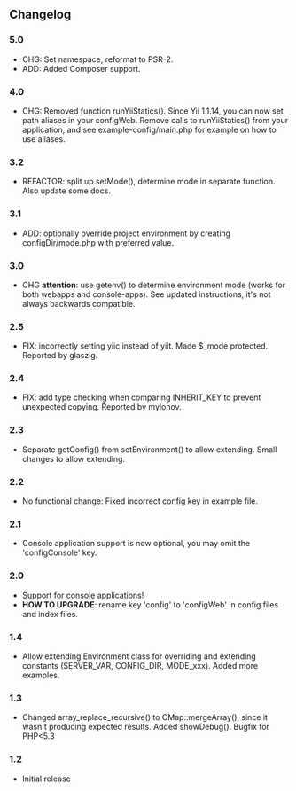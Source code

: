 ## Changelog


### 5.0

- CHG: Set namespace, reformat to PSR-2.
- ADD: Added Composer support.


### 4.0

- CHG: Removed function runYiiStatics(). Since Yii 1.1.14, you can now set path aliases in your configWeb. Remove calls to runYiiStatics() from your application, and see example-config/main.php for example on how to use aliases.


### 3.2

- REFACTOR: split up setMode(), determine mode in separate function. Also update some docs.

### 3.1

- ADD: optionally override project environment by creating configDir/mode.php with preferred value.

### 3.0

- CHG **attention**: use getenv() to determine environment mode (works for both webapps and console-apps). See updated instructions, it's not always backwards compatible.


### 2.5

- FIX: incorrectly setting yiic instead of yiit. Made $_mode protected. Reported by glaszig.

### 2.4

- FIX: add type checking when comparing INHERIT_KEY to prevent unexpected copying. Reported by mylonov.

### 2.3

- Separate getConfig() from setEnvironment() to allow extending. Small changes to allow extending.

### 2.2

- No functional change: Fixed incorrect config key in example file.

### 2.1

- Console application support is now optional, you may omit the 'configConsole' key.

### 2.0

- Support for console applications!
- **HOW TO UPGRADE**: rename key 'config' to 'configWeb' in config files and index files.


### 1.4

- Allow extending Environment class for overriding and extending constants (SERVER_VAR, CONFIG_DIR, MODE_xxx). Added more examples.

### 1.3

- Changed array_replace_recursive() to CMap::mergeArray(), since it wasn't producing expected results. Added showDebug(). Bugfix for PHP<5.3

### 1.2

- Initial release
